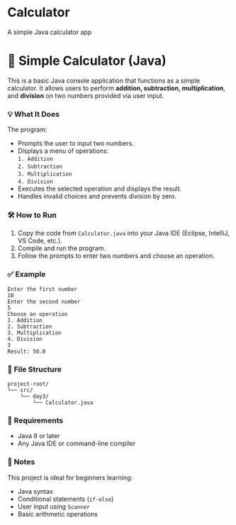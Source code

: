 # Calculator
A simple Java calculator app

# 🧮 Simple Calculator (Java)

This is a basic Java console application that functions as a simple calculator. It allows users to perform **addition, subtraction, multiplication**, and **division** on two numbers provided via user input.

### 💡 What It Does

The program:
- Prompts the user to input two numbers.
- Displays a menu of operations:  
  `1. Addition`  
  `2. Subtraction`  
  `3. Multiplication`  
  `4. Division`
- Executes the selected operation and displays the result.
- Handles invalid choices and prevents division by zero.

### 🛠 How to Run

1. Copy the code from `Calculator.java` into your Java IDE (Eclipse, IntelliJ, VS Code, etc.).
2. Compile and run the program.
3. Follow the prompts to enter two numbers and choose an operation.

### ✅ Example

```
Enter the first number
10
Enter the second number
5
Choose an operation
1. Addition
2. Subtraction
3. Multiplication
4. Division
3
Result: 50.0
```

### 📁 File Structure

```
project-root/
└── src/
    └── day3/
        └── Calculator.java
```

### 📄 Requirements

- Java 8 or later
- Any Java IDE or command-line compiler

### 🧠 Notes

This project is ideal for beginners learning:
- Java syntax
- Conditional statements (`if-else`)
- User input using `Scanner`
- Basic arithmetic operations


